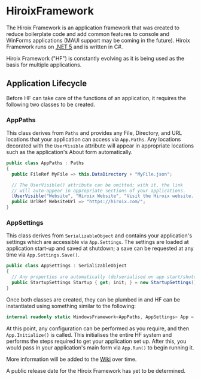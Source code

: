 # HiroixFramework
The Hiroix Framework is an application framework that was created to reduce boilerplate code and add common features to console and WinForms applications (MAUI support may be coming in the future). Hiroix Framework runs on [.NET 5](https://devblogs.microsoft.com/dotnet/announcing-net-5-0) and is written in C#.

Hiroix Framework ("HF") is constantly evolving as it is being used as the basis for multiple applications.

## Application Lifecycle
Before HF can take care of the functions of an application, it requires the following two classes to be created.

### AppPaths
This class derives from `Paths` and provides any File, Directory, and URL locations that your application can access via `App.Paths`. Any locations decorated with the `UserVisible` attribute will appear in appropriate locations such as the application's About form automatically.

```csharp
public class AppPaths : Paths
{
  public FileRef MyFile => this.DataDirectory + "MyFile.json";

  // The UserVisible() attribute can be omitted; with it, the link
  // will auto-appear in appropriate sections of your applications.
  [UserVisible("Website", "Hiroix Website", "Visit the Hiroix website...")]
  public UrlRef WebsiteUrl => "https://hiroix.com/";
}
```

### AppSettings
This class derives from `SerializableObject` and contains your application's settings which are accessible via `App.Settings`. The settings are loaded at application start-up and saved at shutdown; a save can be requested at any time via `App.Settings.Save()`.

```csharp
public class AppSettings : SerializableObject
{
  // Any properties are automatically (de)serialised on app start/shutdown.
  public StartupSettings Startup { get; init; } = new StartupSettings();
}
```

Once both classes are created, they can be plumbed in and HF can be instantiated using something similar to the following:

```csharp
internal readonly static WindowsFramework<AppPaths, AppSettings> App = new();
```

At this point, any configuration can be performed as you require, and then `App.Initialize()` is called. This initialises the entire HF system and performs the steps required to get your application set up. After this, you would pass in your application's main form via `App.Run()` to begin running it.

More information will be added to the [Wiki](https://github.com/BootBlock/Hiroix-Framework/wiki) over time.

A public release date for the Hiroix Framework has yet to be determined.
